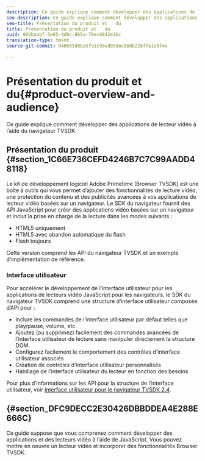 ```yaml
---
description: Ce guide explique comment développer des applications de lecteur vidéo à l’aide du navigateur TVSDK.
seo-description: Ce guide explique comment développer des applications de lecteur vidéo à l’aide du navigateur TVSDK.
seo-title: Présentation du produit et   du
title: Présentation du produit et   du
uuid: 902baabf-5e85-4d9c-8b5a-70ec0842e1bc
translation-type: tm+mt
source-git-commit: 040655d8ba5f91c98ed0584c08db226ffe1e0f4e

---
```



# Présentation du produit et   du{#product-overview-and-audience}

Ce guide explique comment développer des applications de lecteur vidéo à l’aide du navigateur TVSDK.

## Présentation du produit {#section_1C66E736CEFD4246B7C7C99AADD48118}

Le kit de développement logiciel Adobe Primetime (Browser TVSDK) est une boîte à outils qui vous permet d’ajouter des fonctionnalités de lecture vidéo, une protection du contenu et des publicités avancées à vos applications de lecteur vidéo basées sur un navigateur. Le SDK du navigateur fournit des API JavaScript pour créer des applications vidéo basées sur un navigateur et inclut la prise en charge de la lecture dans les modes suivants :

* HTML5 uniquement
* HTML5 avec abandon automatique du flash
* Flash toujours

Cette version comprend les API du navigateur TVSDK et un exemple d’implémentation de référence.

### Interface utilisateur

Pour accélérer le développement de l’interface utilisateur pour les applications de lecteurs vidéo JavaScript pour les navigateurs, le SDK du navigateur TVSDK comprend une structure d’interface utilisateur composée d’API pour :

* Inclure les commandes de l’interface utilisateur par défaut telles que play/pause, volume, etc.
* Ajoutez (ou supprimez) facilement des commandes avancées de l’interface utilisateur de lecture sans manipuler directement la structure DOM.
* Configurez facilement le comportement des contrôles d&#39;interface utilisateur associés
* Création de contrôles d’interface utilisateur personnalisés
* Habillage de l’interface utilisateur du lecteur en fonction des besoins

Pour plus d’informations sur les API pour la structure de l’interface utilisateur, voir [Interface utilisateur pour le navigateur TVSDK 2.4](https://help.adobe.com/en_US/primetime/api/psdk/btvsdk-ui-framework/index.html).

##  {#section_DFC9DECC2E30426DBBDDEA4E288E666C}

Ce guide suppose que vous comprenez comment développer des applications et des lecteurs vidéo à l’aide de JavaScript. Vous pouvez mettre en oeuvre un lecteur vidéo et incorporer des fonctionnalités Browser TVSDK.